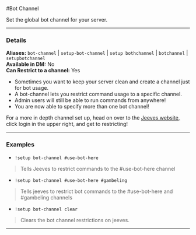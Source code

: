#Bot Channel

Set the global bot channel for your server.
***
### Details
**Aliases:** `bot-channel` | `setup-bot-channel` | `setup bothchannel` | `botchannel` | `setupbotchannel`  
**Available in DM:** No  
**Can Restrict to a channel:** Yes    

* Sometimes you want to keep your server clean and create a channel just for bot usage.
* A bot-channel lets you restrict command usage to a specific channel.
* Admin users will still be able to run commands from anywhere!
* You are now able to specify more than one bot channel!

For a more in depth channel set up, head on over to the [Jeeves website](https://www.jeeves.bot), click login in the upper right, and get to restricting!
***
### Examples

* `!setup bot-channel #use-bot-here`
>Tells Jeeves to restrict commands to the #use-bot-here channel

* `!setup bot-channel #use-bot-here #gambeling`
>Tells jeeves to restrict bot commands to the #use-bot-here and #gambeling channels
* `!setup bot-channel clear`
>Clears the bot channel restrictions on jeeves. 
***
